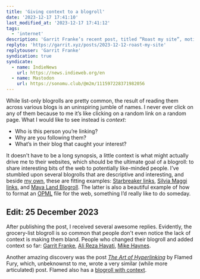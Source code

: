 ```yaml
---
title: 'Giving context to a blogroll'
date: '2023-12-17 17:41:10'
last_modified_at: '2023-12-17 17:41:12'
tags:
  - 'internet'
description: 'Garrit Franke’s recent post, titled “Roast my site”, motivated me to write about something that has always bugged me with personal sites: the grocery-style blogroll.'
replyto: 'https://garrit.xyz/posts/2023-12-12-roast-my-site'
replytouser: 'Garrit Franke'
syndication: true
syndicate:
  - name: IndieNews
    url: https://news.indieweb.org/en
  - name: Mastodon
    url: https://sonomu.club/@m2m/111597228371982056
---
```

While list-only blogrolls are pretty common, the result of reading them across various blogs is an uninspiring jumble of names. I never ever click on any of them because to me it’s like clicking on a random link on a random page. What I would like to see instead is *context*: 

- Who is this person you’re linking? 
- Why are you following them?
- What’s in their blog that caught your interest?

It doesn't have to be a long synopsis, a little context is what might actually drive me to their websites, which should be the ultimate goal of a blogroll: to share interesting bits of the web to potentially like-minded people. I’ve stumbled upon several blogrolls that are descriptive and interesting, and beside [my own](https://minutestomidnight.co.uk/links/), these are fitting examples: [Starbreaker links](https://starbreaker.org/links/), [Silvia Maggi links](https://silviamaggidesign.com/links/), and [Maya Land Blogroll](https://maya.land/blogroll.opml). The latter is also a beautiful example of how to format an [OPML](https://en.wikipedia.org/wiki/OPML) file for the web, something I’d really like to do someday.

## Edit: 25 December 2023

After publishing the post, I received several awesome replies. Evidently, the grocery-list blogroll is so common that people don't even notice the lack of context is making them bland. People who changed their blogroll and added context so far: [Garrit Franke](https://garrit.xyz/blogroll), [Ali Reza Hayati](https://alirezahayati.com/blogroll/), [Mike Haynes](https://mikehayn.es/). 

Another amazing discovery was the post [_The Art of Hyperlinking_](https://flamedfury.com/posts/the-art-of-hyperlinking/) by Flamed Fury, which, unbeknownst to me, wrote a very similar (while more articulated) post. Flamed also has a [blogroll with context](https://flamedfury.com/links/).